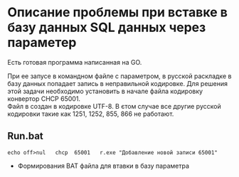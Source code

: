 

# Описание проблемы при вставке в базу данных SQL данных через параметер

Есть готовая программа написанная на GO. 

При ее запусе в командном файле с параметром, в русской раскладке в базу данных попадает запись в неправильной кодировке.
Для решения этой задачи необходимо установить в начале файла кодировку конвертор CHCP 65001.      
Файл в создан в кодировке UTF-8. В єтом случае все другие русской кодировки такие как 1251, 1252, 855, 866 не работают.  

## Run.bat

`
  echo off>nul  
  chcp  65001  
  r.exe "Добавление новой записи 65001"  
`
* Формирования BAT файла для втавки в базу параметра
